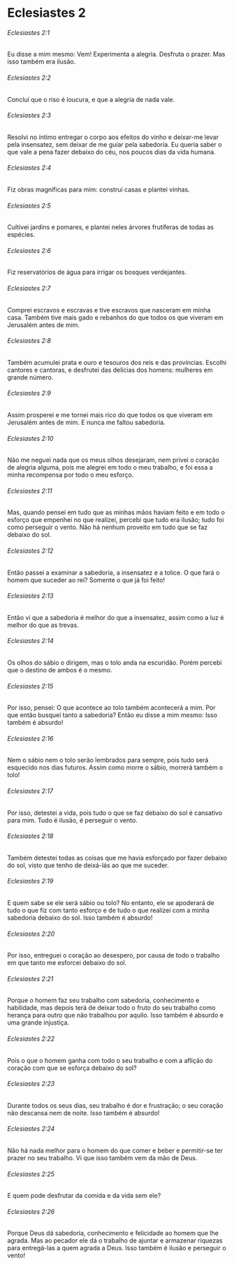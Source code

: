 # Eclesiastes 2

###### Eclesiastes 2:1

Eu disse a mim mesmo: Vem! Experimenta a alegria. Desfruta o prazer. Mas isso também era ilusão.

###### Eclesiastes 2:2

Concluí que o riso é loucura, e que a alegria de nada vale.

###### Eclesiastes 2:3

Resolvi no íntimo entregar o corpo aos efeitos do vinho e deixar-me levar pela insensatez, sem deixar de me guiar pela sabedoria. Eu queria saber o que vale a pena fazer debaixo do céu, nos poucos dias da vida humana.

###### Eclesiastes 2:4

Fiz obras magníficas para mim: construí casas e plantei vinhas.

###### Eclesiastes 2:5

Cultivei jardins e pomares, e plantei neles árvores frutíferas de todas as espécies.

###### Eclesiastes 2:6

Fiz reservatórios de água para irrigar os bosques verdejantes.

###### Eclesiastes 2:7

Comprei escravos e escravas e tive escravos que nasceram em minha casa. Também tive mais gado e rebanhos do que todos os que viveram em Jerusalém antes de mim.

###### Eclesiastes 2:8

Também acumulei prata e ouro e tesouros dos reis e das províncias. Escolhi cantores e cantoras, e desfrutei das delícias dos homens: mulheres em grande número.

###### Eclesiastes 2:9

Assim prosperei e me tornei mais rico do que todos os que viveram em Jerusalém antes de mim. E nunca me faltou sabedoria.

###### Eclesiastes 2:10

Não me neguei nada que os meus olhos desejaram, nem privei o coração de alegria alguma, pois me alegrei em todo o meu trabalho, e foi essa a minha recompensa por todo o meu esforço.

###### Eclesiastes 2:11

Mas, quando pensei em tudo que as minhas mãos haviam feito e em todo o esforço que empenhei no que realizei, percebi que tudo era ilusão; tudo foi como perseguir o vento. Não há nenhum proveito em tudo que se faz debaixo do sol.

###### Eclesiastes 2:12

Então passei a examinar a sabedoria, a insensatez e a tolice. O que fará o homem que suceder ao rei? Somente o que já foi feito!

###### Eclesiastes 2:13

Então vi que a sabedoria é melhor do que a insensatez, assim como a luz é melhor do que as trevas.

###### Eclesiastes 2:14

Os olhos do sábio o dirigem, mas o tolo anda na escuridão. Porém percebi que o destino de ambos é o mesmo.

###### Eclesiastes 2:15

Por isso, pensei: O que acontece ao tolo também acontecerá a mim. Por que então busquei tanto a sabedoria? Então eu disse a mim mesmo: Isso também é absurdo!

###### Eclesiastes 2:16

Nem o sábio nem o tolo serão lembrados para sempre, pois tudo será esquecido nos dias futuros. Assim como morre o sábio, morrerá também o tolo!

###### Eclesiastes 2:17

Por isso, detestei a vida, pois tudo o que se faz debaixo do sol é cansativo para mim. Tudo é ilusão, é perseguir o vento.

###### Eclesiastes 2:18

Também detestei todas as coisas que me havia esforçado por fazer debaixo do sol, visto que tenho de deixá-lás ao que me suceder.

###### Eclesiastes 2:19

E quem sabe se ele será sábio ou tolo? No entanto, ele se apoderará de tudo o que fiz com tanto esforço e de tudo o que realizei com a minha sabedoria debaixo do sol. Isso também é absurdo!

###### Eclesiastes 2:20

Por isso, entreguei o coração ao desespero, por causa de todo o trabalho em que tanto me esforcei debaixo do sol.

###### Eclesiastes 2:21

Porque o homem faz seu trabalho com sabedoria, conhecimento e habilidade, mas depois terá de deixar todo o fruto do seu trabalho como herança para outro que não trabalhou por aquilo. Isso também é absurdo e uma grande injustiça.

###### Eclesiastes 2:22

Pois o que o homem ganha com todo o seu trabalho e com a aflição do coração com que se esforça debaixo do sol?

###### Eclesiastes 2:23

Durante todos os seus dias, seu trabalho é dor e frustração; o seu coração não descansa nem de noite. Isso também é absurdo!

###### Eclesiastes 2:24

Não há nada melhor para o homem do que comer e beber e permitir-se ter prazer no seu trabalho. Vi que isso também vem da mão de Deus.

###### Eclesiastes 2:25

E quem pode desfrutar da comida e da vida sem ele?

###### Eclesiastes 2:26

Porque Deus dá sabedoria, conhecimento e felicidade ao homem que lhe agrada. Mas ao pecador ele dá o trabalho de ajuntar e armazenar riquezas para entregá-las a quem agrada a Deus. Isso também é ilusão e perseguir o vento!

